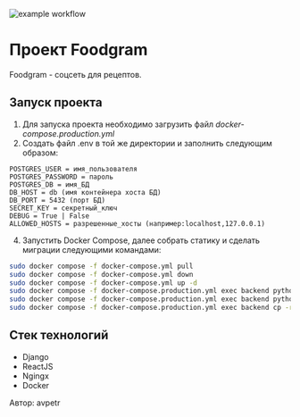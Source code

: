 ![example workflow](https://github.com/avpetr/foodgram/actions/workflows/workflow.yml/badge.svg)
# Проект Foodgram
Foodgram - соцсеть для рецептов.

## Запуск проекта
1. Для запуска проекта необходимо загрузить файл _docker-compose.production.yml_
2. Создать файл .env в той же директории и заполнить следующим образом:
```
POSTGRES_USER = имя_пользователя
POSTGRES_PASSWORD = пароль
POSTGRES_DB = имя_БД
DB_HOST = db (имя контейнера хоста БД)
DB_PORT = 5432 (порт БД)
SECRET_KEY = секретный_ключ
DEBUG = True | False
ALLOWED_HOSTS = разрешенные_хосты (например:localhost,127.0.0.1)
```
4. Запустить Docker Compose, далее собрать статику и сделать миграции следующими командами:
```bash
sudo docker compose -f docker-compose.yml pull
sudo docker compose -f docker-compose.yml down
sudo docker compose -f docker-compose.yml up -d
sudo docker compose -f docker-compose.production.yml exec backend python manage.py migrate
sudo docker compose -f docker-compose.production.yml exec backend python manage.py collectstatic
sudo docker compose -f docker-compose.production.yml exec backend cp -r /app/collected_static/. /backend_static/static/
```
## Стек технологий
- Django
- ReactJS
- Ngingx
- Docker


 Автор: avpetr
